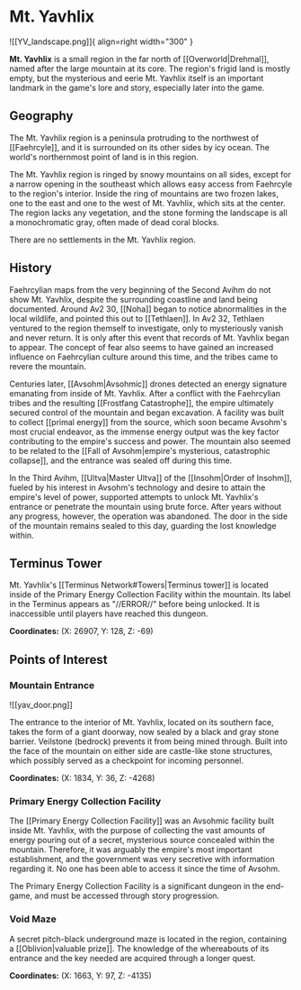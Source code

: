 # Mt. Yavhlix

![[YV_landscape.png]]{ align=right width="300" }

**Mt. Yavhlix** is a small region in the far north of [[Overworld|Drehmal]], named after the large mountain at its core. The region's frigid land is mostly empty, but the mysterious and eerie Mt. Yavhlix itself is an important landmark in the game's lore and story, especially later into the game.

## Geography

The Mt. Yavhlix region is a peninsula protruding to the northwest of [[Faehrcyle]], and it is surrounded on its other sides by icy ocean. The world's northernmost point of land is in this region.

The Mt. Yavhlix region is ringed by snowy mountains on all sides, except for a narrow opening in the southeast which allows easy access from Faehrcyle to the region's interior. Inside the ring of mountains are two frozen lakes, one to the east and one to the west of Mt. Yavhlix, which sits at the center. The region lacks any vegetation, and the stone forming the landscape is all a monochromatic gray, often made of dead coral blocks.

There are no settlements in the Mt. Yavhlix region.

## History

Faehrcylian maps from the very beginning of the Second Avihm do not show Mt. Yavhlix, despite the surrounding coastline and land being documented. Around Av2 30, [[Noha]] began to notice abnormalities in the local wildlife, and pointed this out to [[Tethlaen]]. In Av2 32, Tethlaen ventured to the region themself to investigate, only to mysteriously vanish and never return. It is only after this event that records of Mt. Yavhlix began to appear. The concept of fear also seems to have gained an increased influence on Faehrcylian culture around this time, and the tribes came to revere the mountain.

Centuries later, [[Avsohm|Avsohmic]] drones detected an energy signature emanating from inside of Mt. Yavhlix. After a conflict with the Faehrcylian tribes and the resulting [[Frostfang Catastrophe]], the empire ultimately secured control of the mountain and began excavation. A facility was built to collect [[primal energy]] from the source, which soon became Avsohm's most crucial endeavor, as the immense energy output was the key factor contributing to the empire's success and power. The mountain also seemed to be related to the [[Fall of Avsohm|empire's mysterious, catastrophic collapse]], and the entrance was sealed off during this time.

In the Third Avihm, [[Ultva|Master Ultva]] of the [[Insohm|Order of Insohm]], fueled by his interest in Avsohm's technology and desire to attain the empire's level of power, supported attempts to unlock Mt. Yavhlix's entrance or penetrate the mountain using brute force. After years without any progress, however, the operation was abandoned. The door in the side of the mountain remains sealed to this day, guarding the lost knowledge within.

## Terminus Tower

Mt. Yavhlix's [[Terminus Network#Towers|Terminus tower]] is located inside of the Primary Energy Collection Facility within the mountain. Its label in the Terminus appears as "//ERROR//" before being unlocked. It is inaccessible until players have reached this dungeon.

**Coordinates:** (X: 26907, Y: 128, Z: -69)

## Points of Interest

### Mountain Entrance

![[yav_door.png]]

The entrance to the interior of Mt. Yavhlix, located on its southern face, takes the form of a giant doorway, now sealed by a black and gray stone barrier. Veilstone (bedrock) prevents it from being mined through. Built into the face of the mountain on either side are castle-like stone structures, which possibly served as a checkpoint for incoming personnel.

**Coordinates:** (X: 1834, Y: 36, Z: -4268)

### Primary Energy Collection Facility

The [[Primary Energy Collection Facility]] was an Avsohmic facility built inside Mt. Yavhlix, with the purpose of collecting the vast amounts of energy pouring out of a secret, mysterious source concealed within the mountain. Therefore, it was arguably the empire's most important establishment, and the government was very secretive with information regarding it. No one has been able to access it since the time of Avsohm.

The Primary Energy Collection Facility is a significant dungeon in the end-game, and must be accessed through story progression.

### Void Maze

A secret pitch-black underground maze is located in the region, containing a [[Oblivion|valuable prize]]. The knowledge of the whereabouts of its entrance and the key needed are acquired through a longer quest.

**Coordinates:** (X: 1663, Y: 97, Z: -4135)
